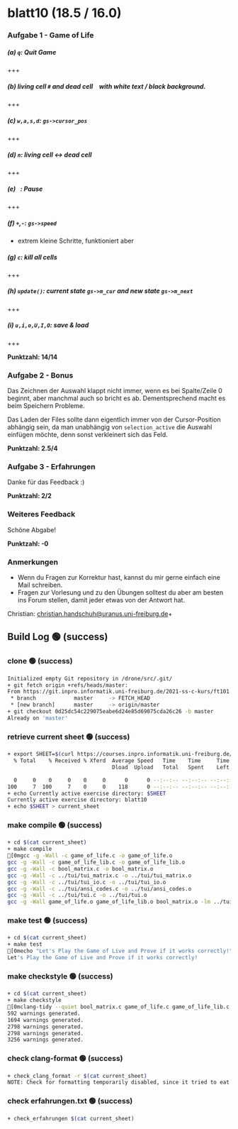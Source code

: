 # blatt10 (18.5 / 16.0)

### Aufgabe 1 - Game of Life



##### (a) `q`: Quit Game

+++

##### (b) living cell `#` and dead cell ` ` with white text / black background.

+++

##### (c) `w,a,s,d`: `gs->cursor_pos`

+++

##### (d) `n`: living cell <-> dead cell

+++

##### (e) ` `: Pause

+++

##### (f) `+`,`-`: `gs->speed`

- extrem kleine Schritte, funktioniert aber

##### (g) `c`: kill all cells

+++

##### (h) `update()`: current state `gs->m_cur` and new state `gs->m_next`  

+++

##### (i) `u,i,o,U,I,O`: save & load 

+++

**Punktzahl: 14/14**

### Aufgabe 2 - Bonus

Das Zeichnen der Auswahl klappt nicht immer, wenn es bei Spalte/Zeile 0 beginnt, aber manchmal auch so bricht es ab. Dementsprechend macht es beim Speichern Probleme.

Das Laden der Files sollte dann eigentlich immer von der Cursor-Position abhängig sein, da man unabhängig von `selection_active` die Auswahl einfügen möchte, denn sonst verkleinert sich das Feld. 

**Punktzahl: 2.5/4**

### Aufgabe 3 - Erfahrungen

Danke für das Feedback :)

**Punktzahl: 2/2**



### Weiteres Feedback

Schöne Abgabe!

**Punktzahl: -0**

### Anmerkungen

- Wenn du Fragen zur Korrektur hast, kannst du mir gerne einfach
  eine Mail schreiben.
- Fragen zur Vorlesung und zu den Übungen solltest du aber am
  besten ins Forum stellen, damit jeder etwas von der Antwort hat.

Christian: <christian.handschuh@uranus.uni-freiburg.de>+


## Build Log  🟢 (success)
### clone  🟢 (success)
```bash
Initialized empty Git repository in /drone/src/.git/
+ git fetch origin +refs/heads/master:
From https://git.inpro.informatik.uni-freiburg.de/2021-ss-c-kurs/ft101
 * branch            master     -> FETCH_HEAD
 * [new branch]      master     -> origin/master
+ git checkout 0d25dc54c229075eabe6d24e85d69075cda26c26 -b master
Already on 'master'

```

### retrieve current sheet  🟢 (success)
```bash
+ export SHEET=$(curl https://courses.inpro.informatik.uni-freiburg.de/2021-SS/c-kurs/active_exercises | head -n 1)
  % Total    % Received % Xferd  Average Speed   Time    Time     Time  Current
                                 Dload  Upload   Total   Spent    Left  Speed

  0     0    0     0    0     0      0      0 --:--:-- --:--:-- --:--:--     0
100     7  100     7    0     0    118      0 --:--:-- --:--:-- --:--:--   120
+ echo Currently active exercise directory: $SHEET
Currently active exercise directory: blatt10
+ echo $SHEET > current_sheet

```

### make compile  🟢 (success)
```bash
+ cd $(cat current_sheet)
+ make compile
[0mgcc -g -Wall -c game_of_life.c -o game_of_life.o
gcc -g -Wall -c game_of_life_lib.c -o game_of_life_lib.o
gcc -g -Wall -c bool_matrix.c -o bool_matrix.o
gcc -g -Wall -c ../tui/tui_matrix.c -o ../tui/tui_matrix.o
gcc -g -Wall -c ../tui/tui_io.c -o ../tui/tui_io.o
gcc -g -Wall -c ../tui/ansi_codes.c -o ../tui/ansi_codes.o
gcc -g -Wall -c ../tui/tui.c -o ../tui/tui.o
gcc -g -Wall game_of_life.o game_of_life_lib.o bool_matrix.o -lm ../tui/tui_matrix.o ../tui/tui_io.o ../tui/ansi_codes.o ../tui/tui.o -o game_of_life

```

### make test  🟢 (success)
```bash
+ cd $(cat current_sheet)
+ make test
[0mecho "Let's Play the Game of Live and Prove if it works correctly!"
Let's Play the Game of Live and Prove if it works correctly!

```

### make checkstyle  🟢 (success)
```bash
+ cd $(cat current_sheet)
+ make checkstyle
[0mclang-tidy --quiet bool_matrix.c game_of_life.c game_of_life_lib.c bool_matrix.h game_of_life_lib.h --
592 warnings generated.
1694 warnings generated.
2798 warnings generated.
2798 warnings generated.
3256 warnings generated.

```

### check clang-format  🟢 (success)
```bash
+ check_clang_format -r $(cat current_sheet)
NOTE: Check for formatting temporarily disabled, since it tried to eat up all our RAM...

```

### check erfahrungen.txt  🟢 (success)
```bash
+ check_erfahrungen $(cat current_sheet)

```

